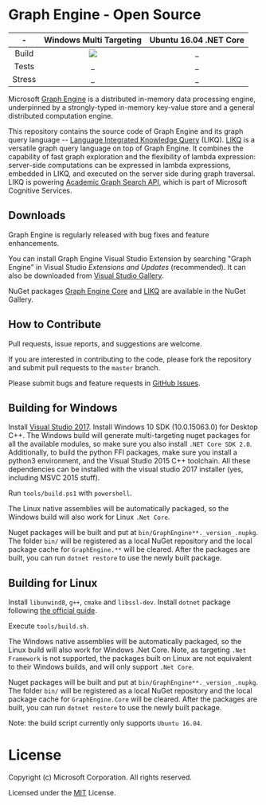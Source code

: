 # Graph Engine - Open Source

| - | Windows Multi Targeting | Ubuntu 16.04 .NET Core |
|:------:|:------:|:------:|
|Build|[<img src="https://trinitygraphengine.visualstudio.com/_apis/public/build/definitions/4cfbb293-cd2c-4f49-aa03-06894081c93b/3/badge"/>](https://trinitygraphengine.visualstudio.com/trinity-ci/_build/index?definitionId=3)|_|
|Tests|_|_|
|Stress|_|_|

Microsoft [Graph Engine](http://www.graphengine.io/) is a distributed
in-memory data processing engine, underpinned by a strongly-typed
in-memory key-value store and a general distributed computation
engine.

This repository contains the source code of Graph Engine and its graph
query language -- <a
href="https://www.graphengine.io/video/likq.video.html"
target="_blank">Language Integrated Knowledge Query</a> (LIKQ).
[LIKQ](https://github.com/Microsoft/GraphEngine/tree/master/src/Modules/LIKQ)
is a versatile graph query language on top of Graph Engine. It
combines the capability of fast graph exploration and the flexibility
of lambda expression: server-side computations can be expressed in
lambda expressions, embedded in LIKQ, and executed on the server side
during graph traversal.  LIKQ is powering [Academic Graph Search
API](https://azure.microsoft.com/en-us/services/cognitive-services/academic-knowledge/),
which is part of Microsoft Cognitive Services.

## Downloads

Graph Engine is regularly released with bug fixes and feature enhancements.

You can install Graph Engine Visual Studio Extension by searching
"Graph Engine" in Visual Studio _Extensions and Updates_
(recommended). It can also be downloaded from <a
href="https://visualstudiogallery.msdn.microsoft.com/12835dd2-2d0e-4b8e-9e7e-9f505bb909b8" target="_blank">Visual
Studio Gallery</a>.

NuGet packages <a
href="https://www.nuget.org/packages/GraphEngine.Core/"
target="_blank">Graph Engine Core</a> and <a
href="https://www.nuget.org/packages/GraphEngine.LIKQ/"
target="_blank">LIKQ</a> are available in the NuGet Gallery.

## How to Contribute

Pull requests, issue reports, and suggestions are welcome.

If you are interested in contributing to the code, please fork the
repository and submit pull requests to the `master` branch.

Please submit bugs and feature requests in [GitHub Issues](https://github.com/Microsoft/GraphEngine/issues).

## Building for Windows

Install [Visual Studio 2017](https://www.visualstudio.com/).
Install Windows 10 SDK (10.0.15063.0) for Desktop C++. 
The Windows build will generate multi-targeting nuget packages for all
the available modules, so make sure you also install `.NET Core SDK
2.0`.  Additionally, to build the python FFI packages, make sure you
install a python3 environment, and the Visual Studio 2015 C++
toolchain. All these dependencies can be installed with the visual
studio 2017 installer (yes, including MSVC 2015 stuff).

Run `tools/build.ps1` with `powershell`. 

The Linux native assemblies will be automatically packaged, so the
Windows build will also work for Linux `.Net Core`.

Nuget packages will be built and put at
`bin/GraphEngine**._version_.nupkg`. The folder `bin/` will be
registered as a local NuGet repository and the local package cache for
`GraphEngine.**` will be cleared. After the packages are built, you
can run `dotnet restore` to use the newly built package.

## Building for Linux

Install `libunwind8`, `g++`, `cmake` and `libssl-dev`.
Install `dotnet` package following [the official guide](https://www.microsoft.com/net/learn/get-started/linuxubuntu).

Execute `tools/build.sh`. 

The Windows native assemblies will be automatically packaged, so the
Linux build will also work for Windows .Net Core. Note, as targeting
`.Net Framework` is not supported, the packages built on Linux are not
equivalent to their Windows builds, and will only support `.Net Core`.

Nuget packages will be built and put at
`bin/GraphEngine**._version_.nupkg`. The folder `bin/` will be
registered as a local NuGet repository and the local package cache for
`GraphEngine.Core` will be cleared. After the packages are built, you
can run `dotnet restore` to use the newly built package.


Note: the build script currently only supports `Ubuntu 16.04`.

# License

Copyright (c) Microsoft Corporation. All rights reserved.

Licensed under the [MIT](LICENSE.md) License.
